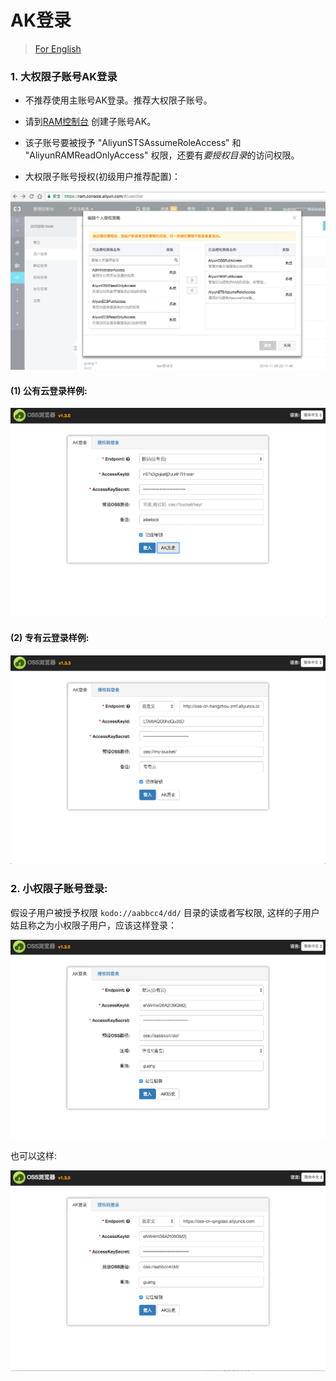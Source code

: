 # AK登录

> [For English](en-aklogin.md)

### 1. 大权限子账号AK登录

* 不推荐使用主账号AK登录。推荐大权限子账号。

* 请到[RAM控制台](https://ram.console.aliyun.com) 创建子账号AK。

* 该子账号要被授予 "AliyunSTSAssumeRoleAccess" 和 "AliyunRAMReadOnlyAccess" 权限，还要有*要授权目录*的访问权限。

* 大权限子账号授权(初级用户推荐配置)：

![](../preview/genToken1.png)

#### (1) 公有云登录样例:

![](../preview/login.png)

#### (2) 专有云登录样例:

![](../preview/login2.png)

### 2. 小权限子账号登录:

假设子用户被授予权限 `kodo://aabbcc4/dd/` 目录的读或者写权限, 这样的子用户姑且称之为小权限子用户，应该这样登录：

![](../preview/login-subak1.png)

也可以这样:

![](../preview/login-subak2.png)
